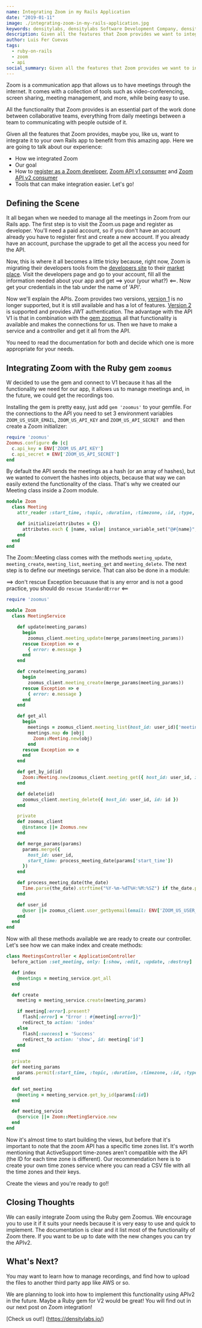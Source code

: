 ```yaml
---
name: Integrating Zoom in my Rails Application
date: "2019-01-11"
image: ./integrating-zoom-in-my-rails-application.jpg
keywords: densitylabs, densitylabs Software Development Company, density labs, blogging, densitylabs blog post, ruby on rails development, software development for startups
description: Given all the features that Zoom provides we want to integrate it to our own Rails app to benefit from this amazing app
author: Luis Fer Cuevas
tags:
  - ruby-on-rails
  - zoom
  - api
social_summary: Given all the features that Zoom provides we want to integrate it to our own Rails app to benefit from this amazing app, this is our experience.
---
```

Zoom is a communication app that allows us to have meetings through the internet. It comes with a collection of tools such as video-conferencing, screen sharing, meeting management, and more, while being easy to use.

All the functionality that Zoom provides is an essential part of the work done between collaborative teams, everything from daily meetings between a team to communicating with people outside of it.

Given all the features that Zoom provides, maybe you, like us, want to integrate it to your own Rails app to benefit from this amazing app. Here we are going to talk about our experience:
* How we integrated Zoom
* Our goal
* How to [register as a Zoom developer](https://developer.zoom.us/), [Zoom API v1 consumer](https://zoom.github.io/api-v1/) and [Zoom API v2 consumer](https://zoom.github.io/api-v1/)
* Tools that can make integration easier.
Let's go!

## Defining the Scene
It all began when we needed to manage all the meetings in Zoom from our Rails app. The first step is to visit the Zoom.us page and register as developer. You'll need a paid account, so if you don't have an account already you have to register first and create a new account. If you already have an account, purchase the upgrade to get all the access you need for the API.

Now, this is where it all becomes a little tricky because, right now, Zoom is migrating their developers tools from the [developers site](https://developer.zoom.us/) to their [market place](https://marketplace.zoom.us/). Visit the developers page and go to your account, fill all the information needed about your app and get ==> your (your what?) <==. Now get your credentials in the tab under the name of 'API'.

Now we'll explain the APIs. Zoom provides two versions, [version 1](https://zoom.github.io/api-v1/) is no longer supported, but it is still available and has a lot of features. [Version 2](https://zoom.github.io/api-v2/) is supported and provides JWT authentication. The advantage with the API V1 is that in combination with the [gem zoomus](https://github.com/mllocs/zoomus) all that functionality is available and makes the connections for us. Then we have to make a service and a controller and get it all from the API.

You need to read the documentation for both and decide which one is more appropriate for your needs.

## Integrating Zoom with the Ruby gem `zoomus`
W decided to use the gem and connect to V1 because it has all the functionality we need for our app, it allows us to manage meetings and, in the future, we could get the recordings too.

Installing the gem is pretty easy, just add `gem 'zoomus'` to your gemfile.  For the connections to the API you need to set 3 environment variables `ZOOM_US_USER_EMAIL`, `ZOOM_US_API_KEY` and  `ZOOM_US_API_SECRET ` and then create a Zoom initializer:

```ruby
require 'zoomus'
Zoomus.configure do |c|
  c.api_key = ENV['ZOOM_US_API_KEY']
  c.api_secret = ENV['ZOOM_US_API_SECRET']
end
```


By default the API sends the meetings as a hash (or an array of hashes), but we wanted to convert the hashes into objects, because that way we can easily extend the functionality of the class. That's why we created our Meeting class inside a Zoom module.

```ruby
module Zoom
  class Meeting
    attr_reader :start_time, :topic, :duration, :timezone, :id, :type, :join_url

    def initialize(attributes = {})
      attributes.each { |name, value| instance_variable_set("@#{name}", value) }
    end
  end
end
```

The Zoom::Meeting class comes with the methods `meeting_update`, `meeting_create`, `meeting_list`, `meeting_get` and `meeting_delete`. The next step is to define our meetings service. That can also be done in a module:

==> don't rescue Exception becuause that is any error and is not a good practice, you should do `rescue StandardError` <==

```ruby
require 'zoomus'

module Zoom
  class MeetingService

    def update(meeting_params)
      begin
        zoomus_client.meeting_update(merge_params(meeting_params))
      rescue Exception => e
        { error: e.message }
      end
    end

    def create(meeting_params)
      begin
        zoomus_client.meeting_create(merge_params(meeting_params))
      rescue Exception => e
        { error: e.message }
      end
    end

    def get_all
      begin
        meetings = zoomus_client.meeting_list(host_id: user_id)['meetings']
        meetings.map do |obj|
          Zoom::Meeting.new(obj)
        end
      rescue Exception => e
      end
    end

    def get_by_id(id)
      Zoom::Meeting.new(zoomus_client.meeting_get({ host_id: user_id, id: id }))
    end

    def delete(id)
      zoomus_client.meeting_delete({ host_id: user_id, id: id })
    end

    private
    def zoomus_client
      @instance ||= Zoomus.new
    end

    def merge_params(params)
      params.merge({
        host_id: user_id,
        start_time: process_meeting_date(params['start_time'])
      })
    end

    def process_meeting_date(the_date)
      Time.parse(the_date).strftime("%Y-%m-%dT%H:%M:%SZ") if the_date.present?
    end

    def user_id
      @user ||= zoomus_client.user_getbyemail(email: ENV['ZOOM_US_USER_EMAIL'])['id']
    end
  end
end
```

Now with all these methods available we are ready to create our controller. Let's see how we can make index and create methods:

```ruby
class MeetingsController < ApplicationController
  before_action :set_meeting, only: [:show, :edit, :update, :destroy]

  def index
    @meetings = meeting_service.get_all
  end

  def create
    meeting = meeting_service.create(meeting_params)

    if meeting[:error].present?
      flash[:error] = "Error : #{meeting[:error]}"
      redirect_to action: 'index'
    else
      flash[:success] = 'Success'
      redirect_to action: 'show', id: meeting['id']
    end
  end

  private
  def meeting_params
    params.permit(:start_time, :topic, :duration, :timezone, :id, :type).to_h
  end

  def set_meeting
    @meeting = meeting_service.get_by_id(params[:id])
  end

  def meeting_service
    @service ||= Zoom::MeetingService.new
  end
end
```

Now it's almost time to start building the views, but before that it's important to note that the zoom API has a specific time zones list. It's worth mentioning that ActiveSupport time-zones aren't compatible with the API (the ID for each time zone is different). Our recommendation here is to create your own time zones service where you can read a CSV file with all the time zones and their keys.

Create the views and you're ready to go!!

## Closing Thoughts
We can easily integrate Zoom using the Ruby gem Zoomus. We encourage you to use it if it suits your needs because it is very easy to use and quick to implement. The documentation is clear and it list most of the functionality of Zoom there. If you want to be up to date with the new changes you can try the APIv2.

## What's Next?
You may want to learn how to manage recordings, and find how to upload the files to another third party app like AWS or so.

We are planning to look into how to implement this functionality using APIv2 in the future. Maybe a Ruby gem for V2 would be great! You will find out in our next post on Zoom integration!

[Check us out!] (https://densitylabs.io/)
